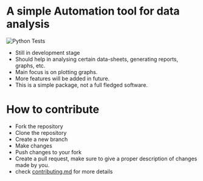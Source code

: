 # A simple Automation tool for data analysis
![Python Tests](https://github.com/XChaitanyaX/plixel/actions/workflows/python-package.yml/badge.svg)

- Still in development stage
- Should help in analysing certain data-sheets, generating reports, graphs, etc.
- Main focus is on plotting graphs.
- More features will be added in future.
- This is a simple package, not a full fledged software.

# How to contribute
- Fork the repository
- Clone the repository
- Create a new branch
- Make changes
- Push changes to your fork
- Create a pull request, make sure to give a proper description of changes made by you.
- check [contributing.md](contributing.md) for more details